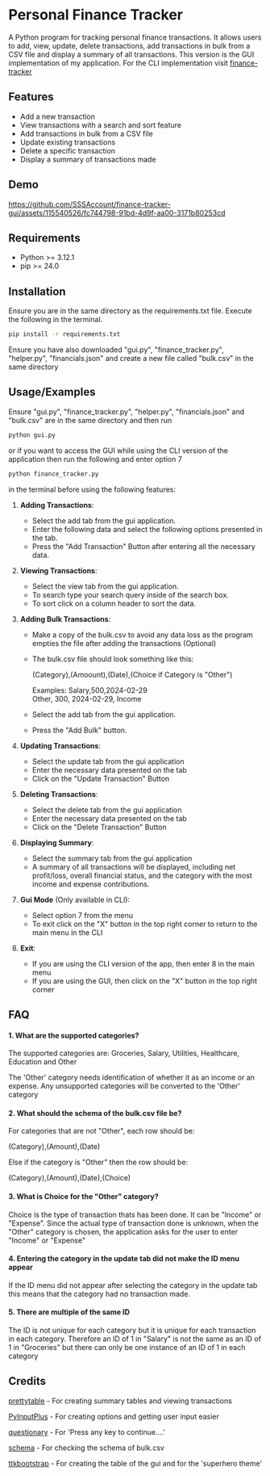 # Personal Finance Tracker

A Python program for tracking personal finance transactions. It allows users to add, view, update, delete transactions, add transactions in bulk from a CSV file and display a summary of all transactions. This version is the GUI implementation of my application. For the CLI implementation visit [finance-tracker](https://github.com/SSSAccount/finance-tracker)


## Features

- Add a new transaction
- View transactions with a search and sort feature
- Add transactions in bulk from a CSV file
- Update existing transactions
- Delete a specific transaction
- Display a summary of transactions made

## Demo

https://github.com/SSSAccount/finance-tracker-gui/assets/115540526/fc744798-91bd-4d9f-aa00-3171b80253cd

## Requirements
- Python >= 3.12.1
- pip >= 24.0

## Installation

Ensure you are in the same directory as the requirements.txt file. Execute the following in the terminal.

```bash
pip install -r requirements.txt
```

Ensure you have also downloaded "gui.py", "finance_tracker.py", "helper.py", "financials.json" and create a new file called
"bulk.csv" in the same directory

## Usage/Examples

Ensure "gui.py", "finance_tracker.py", "helper.py", "financials.json" and "bulk.csv" are in the same directory and then run 
```bash
python gui.py
```

or if you want to access the GUI while using the CLI version of the application then run the following and enter option 7
```bash
python finance_tracker.py
```

in the terminal before using the following features:

1. **Adding Transactions**:
   - Select the add tab from the gui application.
   - Enter the following data and select the following options presented in the tab.
   - Press the "Add Transaction" Button after entering all the necessary data.

2. **Viewing Transactions**:
   - Select the view tab from the gui application.
   - To search type your search query inside of the search box.
   - To sort click on a column header to sort the data.

3. **Adding Bulk Transactions**:
   - Make a copy of the bulk.csv to avoid any data loss as the program empties the file after adding the transactions (Optional)
   - The bulk.csv file should look something like this:
      
      (Category),(Amoount),(Date),(Choice if Category is "Other")

      Examples:
        Salary,500,2024-02-29\
        Other, 300, 2024-02-29, Income 

   - Select the add tab from the gui application.
   - Press the "Add Bulk" button.

4. **Updating Transactions**:
   - Select the update tab from the gui application
   - Enter the necessary data presented on the tab
   - Click on the "Update Transaction" Button

5. **Deleting Transactions**:
   - Select the delete tab from the gui application
   - Enter the necessary data presented on the tab
   - Click on the "Delete Transaction" Button

6. **Displaying Summary**:
   - Select the summary tab from the gui application
   - A summary of all transactions will be displayed, including net profit/loss, overall financial status, and the category with the most income and expense contributions.

7. **Gui Mode** (Only available in CLI):
   - Select option 7 from the menu
   - To exit click on the "X" button in the top right corner to return to the main menu in the CLI

8. **Exit**:
   - If you are using the CLI version of the app, then enter 8 in the main menu
   - If you are using the GUI, then click on the "X" button in the top right corner 

## FAQ

#### 1. What are the supported categories?

The supported categories are:
Groceries, Salary, Utilities, Healthcare, Education and Other

The 'Other' category needs identification of whether it as an income or an expense. Any unsupported categories will be converted to the 'Other' category

#### 2. What should the schema of the bulk.csv file be?

For categories that are not "Other", each row should be:

(Category),(Amount),(Date)

Else if the category is "Other" then the row should be:

(Category),(Amount),(Date),(Choice)

#### 3. What is Choice for the "Other" category?

Choice is the type of transaction thats has been done. It can be "Income" or "Expense". Since the actual type of transaction done is unknown,
when the "Other" category is chosen, the application asks for the user to enter "Income" or "Expense" 

#### 4. Entering the category in the update tab did not make the ID menu appear

If the ID menu did not appear after selecting the category in the update tab this means that the category had no transaction made.

#### 5. There are multiple of the same ID

The ID is not unique for each category but it is unique for each transaction in each category. Therefore an ID of 1 in "Salary" is not the same
as an ID of 1 in "Groceries" but there can only be one instance of an ID of 1 in each category

## Credits

[prettytable](https://github.com/jazzband/prettytable) - For creating summary tables and viewing transactions

[PyInputPlus](https://github.com/asweigart/pyinputplus) - For creating options and getting user input easier

[questionary](https://github.com/tmbo/questionary) - For 'Press any key to continue....'

[schema](https://github.com/keleshev/schema) - For checking the schema of bulk.csv

[ttkbootstrap](https://github.com/israel-dryer/ttkbootstrap) - For creating the table of the gui and for the 'superhero theme'
